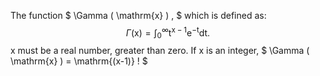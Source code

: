 The function $ \Gamma ( \mathrm{x} ) , $ which is defined as:
$$\Gamma ( \mathrm{x} ) = \int _0 ^{\infty} \mathrm{t}
^{\mathrm{x} -1 } \mathrm{e} ^{- \mathrm{t}} \mathrm{dt} .$$ x must be a
real number, greater than zero. If x is an integer,
$ \Gamma ( \mathrm{x} ) = \mathrm{(x-1)} ! $

